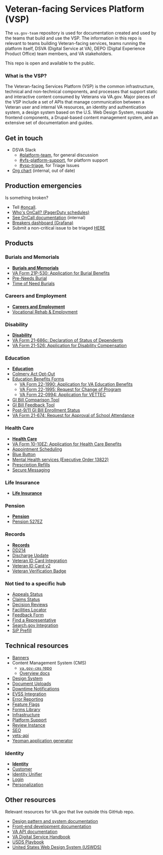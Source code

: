 
# Veteran-facing Services Platform (VSP)
The `va.gov-team` repository is used for documentation created and used by the teams that build and use the VSP. The information in this repo is relevant to teams building Veteran-facing services, teams running the platform itself, DSVA (Digital Service at VA), DEPO (Digital Experience Product Office) team members, and VA stakeholders.

This repo is open and available to the public.

### What is the VSP?
The Veteran-facing Services Platform (VSP) is the common infrastructure, technical and non-technical components, and processes that support static and interactive content consumed by Veterans via VA.gov. Major pieces of the VSP include a set of APIs that manage communication between a Veteran user and internal VA resources, an identity and authentication system, a design system based on the U.S. Web Design System, reusable frontend components, a Drupal-based content management system, and an extensive set of documentation and guides.

## Get in touch

* DSVA Slack
    * [#platform-team](https://dsva.slack.com/messages/CJRQ85PQB), for general discussion
    * [#vfs-platform-support](https://dsva.slack.com/messages/CBU0KDSB1), for platform support
    * [#vsp-triage](https://dsva.slack.com/messages/CK1FA11H8), for Triage Issues
* [Org chart](https://github.com/department-of-veterans-affairs/vets.gov-team/blob/master/Administrative/org-chart.md) (internal, out of date)

## Production emergencies

Is something broken?

* Tell [#oncall](https://dsva.slack.com/messages/C30LCU8S3).
* [Who's OnCall? (PagerDuty schedules)](https://dsva.pagerduty.com/schedules)
* [See OnCall documentation](https://github.com/department-of-veterans-affairs/vets.gov-team/tree/master/Practice%20Areas/Engineering/OnCall) (internal)
* [Breakers dashboard (Grafana)](http://grafana.vetsgov-internal/dashboard/db/breakers?orgId=1)
* Submit a non-critical issue to be triaged [HERE](https://github.com/department-of-veterans-affairs/va.gov-team/issues/new?assignees=&labels=triage%2C+triage-incident&template=triage-incident-template.md&title=)

## Products

### Burials and Memorials

* [**Burials and Memorials**](https://github.com/department-of-veterans-affairs/vets.gov-team/tree/master/Products/Burials%20and%20memorials)
* [VA Form 21P-530: Application for Burial Benefits
](https://github.com/department-of-veterans-affairs/vets.gov-team/tree/master/Products/Burials%20and%20memorials/Burial%20530)
* [Pre-Needs Burial](https://github.com/department-of-veterans-affairs/vets.gov-team/tree/master/Products/Burials%20and%20memorials/Pre-Needs-Burial)
* [Time of Need Burials](https://github.com/department-of-veterans-affairs/vets.gov-team/tree/master/Products/Burials%20and%20memorials/Time-of-Need-Burials)

### Careers and Employment

* [**Careers and Employment**](https://github.com/department-of-veterans-affairs/vets.gov-team/tree/master/Products/Careers%20and%20employment)
* [Vocational Rehab & Employment](https://github.com/department-of-veterans-affairs/vets.gov-team/tree/master/Products/Careers%20and%20employment/Voc%20Rehab%20and%20Employment)

### Disability

* [**Disability**](https://github.com/department-of-veterans-affairs/vets.gov-team/tree/master/Products/Disability)
* [VA Form 21-686c: Declaration of Status of Dependents](https://github.com/department-of-veterans-affairs/vets.gov-team/tree/master/Products/Disability/Declare%20Dependent%20686)
* [VA Form 21-526: Application for Disability Compensation](https://github.com/department-of-veterans-affairs/vets.gov-team/tree/master/Products/Disability/Disability%20526EZ)

### Education

* [**Education**](https://github.com/department-of-veterans-affairs/vets.gov-team/tree/master/Products/Education)
* [Colmery Act Opt-Out](https://github.com/department-of-veterans-affairs/vets.gov-team/tree/master/Products/Education/Colmery%20Act%20Opt%20Out)
* [Education Benefits Forms](https://github.com/department-of-veterans-affairs/vets.gov-team/tree/master/Products/Education/Education%20Benefits%20Apps)
    * [VA Form 22-1990: Application for VA Education Benefits](https://github.com/department-of-veterans-affairs/vets.gov-team/tree/master/Products/Education/Education%20Benefits%20Apps/1990)
    * [VA Form 22-1995: Request for Change of Program](https://github.com/department-of-veterans-affairs/vets.gov-team/tree/master/Products/Education/Education%20Benefits%20Apps/1995)
    * [VA Form 22-0994: Application for VETTEC](https://github.com/department-of-veterans-affairs/vets.gov-team/tree/master/Products/Education/Education%20Benefits%20Apps/VETTEC%200994)
* [GI Bill Comparison Tool](https://github.com/department-of-veterans-affairs/vets.gov-team/tree/master/Products/Education/GIBCT)
* [GI Bill Feedback Tool](https://github.com/department-of-veterans-affairs/vets.gov-team/tree/master/Products/Education/GI%20Bill%20Feedback%20Tool)
* [Post-9/11 GI Bill Enrollment Status](https://github.com/department-of-veterans-affairs/vets.gov-team/tree/master/Products/Education/Post-911%20GI%20Bill%20Statement%20of%20Benefits)
* [VA Form 21-674: Request for Approval of School Attendance](https://github.com/department-of-veterans-affairs/vets.gov-team/tree/master/Products/Education/School%20Attendance%20674)

### Health Care

* [**Health Care**](https://github.com/department-of-veterans-affairs/vets.gov-team/tree/master/Products/Health%20care)
* [VA Form 10-10EZ: Application for Health Care Benefits](https://github.com/department-of-veterans-affairs/vets.gov-team/tree/master/Products/Health%20care/HealthApplication)
* [Appointment Scheduling](https://github.com/department-of-veterans-affairs/vets.gov-team/tree/master/Products/Health%20care/Scheduling)
* [Blue Button](https://github.com/department-of-veterans-affairs/vets.gov-team/tree/master/Products/Health%20care/Blue%20Button)
* [Mental Health services (Executive Order 13822)](https://github.com/department-of-veterans-affairs/vets.gov-team/tree/master/Products/Health%20care/Mental%20Health%20EO)
* [Prescription Refills](https://github.com/department-of-veterans-affairs/vets.gov-team/tree/master/Products/Health%20care/Rx%20Refills)
* [Secure Messaging](https://github.com/department-of-veterans-affairs/vets.gov-team/tree/master/Products/Health%20care/Secure%20Messaging)

### Life Insurance

* [**Life Insurance**](https://github.com/department-of-veterans-affairs/vets.gov-team/tree/master/Products/Life%20insurance)

### Pension

* [**Pension**](https://github.com/department-of-veterans-affairs/vets.gov-team/tree/master/Products/Pension)
* [Pension 527EZ](https://github.com/department-of-veterans-affairs/vets.gov-team/tree/master/Products/Pension/Pension%20527EZ)

### Records

* [**Records**](https://github.com/department-of-veterans-affairs/vets.gov-team/tree/master/Products/Records)
* [DD214](https://github.com/department-of-veterans-affairs/vets.gov-team/tree/master/Products/Records/DD214)
* [Discharge Update](https://github.com/department-of-veterans-affairs/vets.gov-team/tree/master/Products/Records/Discharge%20Update)
* [Veteran ID Card Integration](https://github.com/department-of-veterans-affairs/vets.gov-team/tree/master/Products/Records/Veteran%20ID%20Card%20Integration)
* [Veteran ID Card v2](https://github.com/department-of-veterans-affairs/vets.gov-team/tree/master/Products/Records/Veteran%20Identification%20Card%20v2)
* [Veteran Verification Badge](https://github.com/department-of-veterans-affairs/vets.gov-team/tree/master/Products/Records/Veteran-Verification-Badge)

### Not tied to a specific hub

* [Appeals Status](https://github.com/department-of-veterans-affairs/vets.gov-team/tree/master/Products/Global/Appeals%20Status)
* [Claims Status](https://github.com/department-of-veterans-affairs/vets.gov-team/tree/master/Products/Global/Claim%20Status)
* [Decision Reviews](https://github.com/department-of-veterans-affairs/vets.gov-team/tree/master/Products/Global/Decision%20Reviews)
* [Facilities Locator](https://github.com/department-of-veterans-affairs/vets.gov-team/tree/master/Products/Global/Facilities_Locator)
* [Feedback Form](https://github.com/department-of-veterans-affairs/vets.gov-team/tree/master/Products/Global/FeedbackForm)
* [Find a Representative](https://github.com/department-of-veterans-affairs/vets.gov-team/tree/master/Products/Global/Find%20a%20Representative)
* [Search.gov Integration](https://github.com/department-of-veterans-affairs/vets.gov-team/tree/master/Products/Global/Search)
* [SiP Prefill](https://github.com/department-of-veterans-affairs/vets.gov-team/tree/master/Products/Global/SiP-Prefill)

## Technical resources

* [Banners](https://github.com/department-of-veterans-affairs/vets.gov-team/tree/master/Products/Platform/Banners)
* Content Management System (CMS)
    * [`va.gov-cms` repo](https://github.com/department-of-veterans-affairs/va.gov-cms/)
    * [Overview docs](https://department-of-veterans-affairs.github.io/veteran-facing-services-tools/platform/architecture/cms/)
* [Design System](https://github.com/department-of-veterans-affairs/vets.gov-team/tree/master/Products/Platform/Design%20System)
* [Document Uploads](https://github.com/department-of-veterans-affairs/vets.gov-team/tree/master/Products/Platform/Document%20Uploads)
* [Downtime Notifications](https://github.com/department-of-veterans-affairs/vets.gov-team/tree/master/Products/Platform/Downtime%20Notifications)
* [EVSS Integration](https://github.com/department-of-veterans-affairs/vets.gov-team/tree/master/Products/Platform/EVSS%20Integration)
* [Error Reporting](https://github.com/department-of-veterans-affairs/vets.gov-team/tree/master/Products/Platform/Error-Reporting)
* [Feature Flags](https://github.com/department-of-veterans-affairs/vets.gov-team/tree/master/Products/Platform/FeatureFlags)
* [Forms Library](https://github.com/department-of-veterans-affairs/vets.gov-team/tree/master/Products/Platform/Forms%20Library)
* [Infrastructure](https://github.com/department-of-veterans-affairs/vets.gov-team/tree/master/Products/Platform/Infrastructure)
* [Platform Support](https://github.com/department-of-veterans-affairs/vets.gov-team/tree/master/Products/Platform/Platform%20Support)
* [Review Instance](https://github.com/department-of-veterans-affairs/vets.gov-team/tree/master/Products/Platform/ReviewInstance)
* [SEO](https://github.com/department-of-veterans-affairs/vets.gov-team/tree/master/Products/Platform/SEO)
* [vets-api](https://github.com/department-of-veterans-affairs/vets.gov-team/tree/master/Products/Platform/Vets-API)
* [Yeoman application generator](https://github.com/department-of-veterans-affairs/vets.gov-team/tree/master/Products/Platform/Yeoman%20application%20generator)

### Identity

* [**Identity**](https://github.com/department-of-veterans-affairs/vets.gov-team/tree/master/Products/Identity)
* [Customer](https://github.com/department-of-veterans-affairs/vets.gov-team/tree/master/Products/Identity/Customer)
* [Identity Unifier](https://github.com/department-of-veterans-affairs/vets.gov-team/tree/master/Products/Identity/Identity%20Unifier)
* [Login](https://github.com/department-of-veterans-affairs/vets.gov-team/tree/master/Products/Identity/Login)
* [Personalization](https://github.com/department-of-veterans-affairs/vets.gov-team/tree/master/Products/Identity/Personalization) 

## Other resources

Relevant resources for VA.gov that live outside this GitHub repo.

* [Design pattern and system documentation](https://design.va.gov/)
* [Front-end development documentation](https://department-of-veterans-affairs.github.io/veteran-facing-services-tools/getting-started)
* [VA API documentation](https://developer.va.gov/)
* [VA Digital Service Handbook](https://department-of-veterans-affairs.github.io/va-digital-service-handbook/)
* [USDS Playbook](https://playbook.cio.gov/)
* [United States Web Design System (USWDS)](https://designsystem.digital.gov/)
